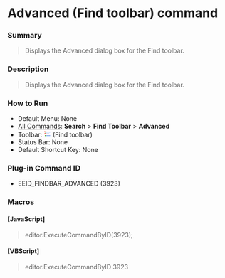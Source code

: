 # Advanced (Find toolbar) command

### Summary

> Displays the Advanced dialog box for the Find toolbar.

### Description

> Displays the Advanced dialog box for the Find toolbar.

### How to Run

- Default Menu: None
- [All Commands](../tools/all_commands): **Search**
\> **Find Toolbar** \> **Advanced**
- Toolbar: ![](../../images/commonsettings.gif)
(Find toolbar)
- Status Bar: None
- Default Shortcut Key: None

### Plug-in Command ID

- EEID\_FINDBAR\_ADVANCED (3923)

### Macros

#### \[JavaScript\]

> editor.ExecuteCommandByID(3923);

#### \[VBScript\]

> editor.ExecuteCommandByID 3923
